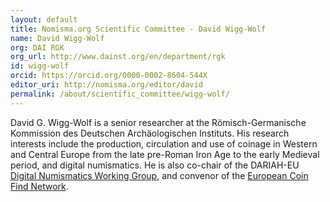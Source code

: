 ```yaml
---
layout: default
title: Nomisma.org Scientific Committee - David Wigg-Wolf
name: David Wigg-Wolf
org: DAI RGK
org_url: http://www.dainst.org/en/department/rgk
id: wigg-wolf
orcid: https://orcid.org/0000-0002-8604-544X
editor_uri: http://nomisma.org/editor/david
permalink: /about/scientific_committee/wigg-wolf/
---
```

David G. Wigg-Wolf is a senior researcher at the Römisch-Germanische Kommission des Deutschen Archäologischen Instituts. His research interests include the production, circulation and use of coinage in Western and Central Europe from the late pre-Roman Iron Age to the early Medieval period, and digital numismatics. He is also co-chair of the DARIAH-EU [Digital Numismatics Working Group]((https://www.dariah.eu/activities/working-groups/wg-digital-numismatics/)), and convenor of the [European Coin Find Network](https://fundmuenzen.org/).
